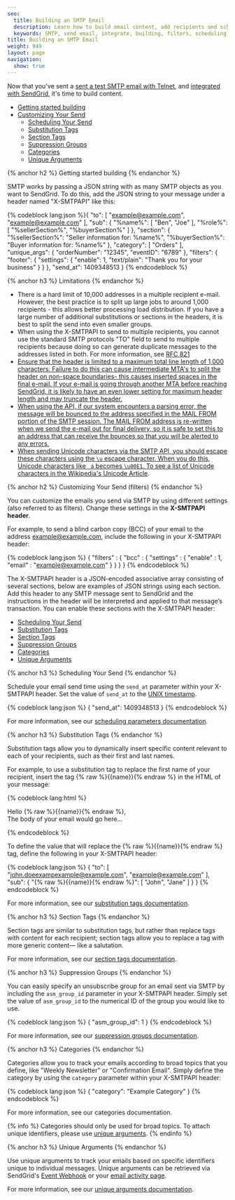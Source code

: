 ```yaml
---
seo:
  title: Building an SMTP Email
  description: Learn how to build email content, add recipients and schedule your send.
  keywords: SMTP, send email, integrate, building, filters, scheduling, substitution, suppression groups, unique arguments, recipients
title: Building an SMTP Email
weight: 949
layout: page
navigation:
  show: true
---
```

Now that you've sent a [sent a test SMTP email with Telnet]({{root_url}}/API_Reference/SMTP_API/getting_started_smtp.html), and [integrated with SendGrid]({{root_url}}/API_Reference/SMTP_API/integrating_with_the_smtp_api.html), it's time to build content.

- [Getting started building](#-Getting-started-building)
- [Customizing Your Send](#-Customizing-your-send)
   - [Scheduling Your Send](#-Scheduling-your-send)
   - [Substitution Tags](#-Substitution-tags)
   - [Section Tags](#-Section-tags)
   - [Suppression Groups](#-Suppression-groups)
   - [Categories](#-Categories)
   - [Unique Arguments](#-Unique-arguments)

{% anchor h2 %}
Getting started building
{% endanchor %}

SMTP works by passing a JSON string with as many SMTP objects as you want to SendGrid. To do this, add the JSON string to your message under a header named "X-SMTPAPI" like this:

{% codeblock lang:json %}{
  "to": [
    "example@example.com",
    "example@example.com"
  ],
  "sub": {
    "%name%": [
      "Ben",
      "Joe"
    ],
    "%role%": [
      "%sellerSection%",
      "%buyerSection%"
    ]
  },
  "section": {
    "%sellerSection%": "Seller information for: %name%",
    "%buyerSection%": "Buyer information for: %name%"
  },
  "category": [
    "Orders"
  ],
  "unique_args": {
    "orderNumber": "12345",
    "eventID": "6789"
  },
  "filters": {
    "footer": {
      "settings": {
        "enable": 1,
        "text/plain": "Thank you for your business"
      }
    }
  },
  "send_at": 1409348513
}
{% endcodeblock %}

{% anchor h3 %}
Limitations
{% endanchor %}

- There is a hard limit of 10,000 addresses in a multiple recipient e-mail. However, the best practice is to split up large jobs to around 1,000 recipients - this allows better processing load distribution. If you have a large number of additional substitutions or sections in the headers, it is best to split the send into even smaller groups.
- When using the X-SMTPAPI to send to multiple recipients, you cannot use the standard SMTP protocols "TO" field to send to multiple recipients because doing so can generate duplicate messages to the addresses listed in both. For more information, see <a href="http://tools.ietf.org/html/rfc821"> RFC 821
- Ensure that the header is limited to a maximum total line length of 1,000 characters. Failure to do this can cause intermediate MTA's to split the header on non-space boundaries- this causes inserted spaces in the final e-mail. If your e-mail is going through another MTA before reaching SendGrid, it is likely to have an even lower setting for maximum header length and may truncate the header.
- When using the API, if our system encounters a parsing error, the message will be bounced to the address specified in the MAIL FROM portion of the SMTP session. The MAIL FROM address is re-written when we send the e-mail out for final delivery, so it is safe to set this to an address that can receive the bounces so that you will be alerted to any errors.
- When sending Unicode characters via the SMTP API, you should escape these characters using the ```\u``` escape character. When you do this, Unicode characters like ``` á``` becomes ```\u00E1```. To see a list of Unicode characters in the Wikipedia's [Unicode Article](http://en.wikipedia.org/wiki/List_of_Unicode_characters).

{% anchor h2 %}
Customizing Your Send (filters)
{% endanchor %}

You can customize the emails you send via SMTP by using different settings (also referred to as filters). Change these settings in the **X-SMTPAPI header**.

For example, to send a blind carbon copy (BCC) of your email to the address example@example.com, include the following in your X-SMTPAPI header:

{% codeblock lang:json %}
{
  "filters" : {
    "bcc" : {
      "settings" : {
        "enable" : 1,
        "email" : "example@example.com"
      }
    }
  }
}
{% endcodeblock %}

The X-SMTPAPI header is a JSON-encoded associative array consisting of several sections, below are examples of JSON strings using each section. Add this header to any SMTP message sent to SendGrid and the instructions in the header will be interpreted and applied to that message’s transaction. You can enable these sections with the X-SMTPAPI header:

- [Scheduling Your Send](#-Scheduling-your-send)
- [Substitution Tags](#-Substitution-tags)
- [Section Tags](#-Section-tags)
- [Suppression Groups](#-Suppression-groups)
- [Categories](#-Categories)
- [Unique Arguments](#-Unique-arguments)

{% anchor h3 %}
Scheduling Your Send
{% endanchor %}

Schedule your email send time using the `send_at` parameter within your X-SMTPAPI header. Set the value of `send_at` to the [UNIX timestamp](https://en.wikipedia.org/wiki/Unix_time).

{% codeblock lang:json %}
{
  "send_at": 1409348513
}
{% endcodeblock %}

For more information, see our [scheduling parameters documentation]({{root_url}}/API_Reference/SMTP_API/scheduling_parameters.html).

{% anchor h3 %}
Substitution Tags
{% endanchor %}

Substitution tags allow you to dynamically insert specific content relevant to each of your recipients, such as their first and last names.

For example, to use a substitution tag to replace the first name of your recipient, insert the tag {% raw %}{{name}}{% endraw %} in the HTML of your message:

{% codeblock lang:html %}
<html>
  <head></head>
  <body>
    <p>Hello {% raw %}{{name}}{% endraw %},<br>
        The body of your email would go here...
    </p>
  </body>
</html>
{% endcodeblock %}

To define the value that will replace the {% raw %}{{name}}{% endraw %} tag, define the following in your X-SMTPAPI header:

{% codeblock lang:json %}
{
  "to": [
    "john.doeexampexample@example.com",
    "example@example.com"
  ],
  "sub": {
    "{% raw %}{{name}}{% endraw %}": [
      "John",
      "Jane"
    ]
  }
}
{% endcodeblock %}

For more information, see our [substitution tags documentation]({{root_url}}/API_Reference/SMTP_API/substitution_tags.html).

{% anchor h3 %}
Section Tags
{% endanchor %}

Section tags are similar to substitution tags, but rather than replace tags with content for each recipient; section tags allow you to replace a tag with more generic content— like a salutation.

For more information, see our [section tags documentation]({{root_url}}/API_Reference/SMTP_API/section_tags.html).

{% anchor h3 %}
Suppression Groups
{% endanchor %}

You can easily specify an unsubscribe group for an email sent via SMTP by including the `asm_group_id` parameter in your X-SMTPAPI header. Simply set the value of `asm_group_id` to the numerical ID of the group you would like to use.

{% codeblock lang:json %}
{
  "asm_group_id": 1
}
{% endcodeblock %}

For more information, see our [suppression groups documentation]({{root_url}}/API_Reference/SMTP_API/suppressions.html).

{% anchor h3 %}
Categories
{% endanchor %}

Categories allow you to track your emails according to broad topics that you define, like "Weekly Newsletter" or "Confirmation Email". Simply define the category by using the `category` parameter within your X-SMTPAPI header:

{% codeblock lang:json %}
{
  "category": "Example Category"
}
{% endcodeblock %}

For more information, see our categories documentation.

{% info %}
Categories should only be used for broad topics. To attach unique identifiers, please use [unique arguments]({{root_url}}/API_Reference/SMTP_API/unique_arguments.html).
{% endinfo %}

{% anchor h3 %}
Unique Arguments
{% endanchor %}

Use unique arguments to track your emails based on specific identifiers unique to individual messages. Unique arguments can be retrieved via SendGrid's [Event Webhook]({{root_url}}/API_Reference/Webhooks/event.html) or your [email activity page]({{root_url}}/User_Guide/email_activity.html).

For more information, see our [unique arguments documentation]({{root_url}}/API_Reference/SMTP_API/unique_arguments.html).

